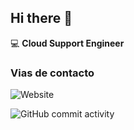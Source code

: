 ## Hi there 👋

:computer: **Cloud Support Engineer**

### Vias de contacto


![Website](https://img.shields.io/website?url=https%3A%2F%2Fwww.linkedin.com%2Fin%2Fstiven-fory-a04a73264%2F)

![GitHub commit activity](https://img.shields.io/github/commit-activity/m/stivenfory/stivenfory)

<!--RECENT_ACTIVITY:start-->
<!--RECENT_ACTIVITY:last_update-->
